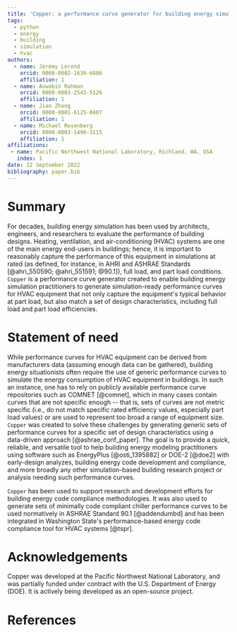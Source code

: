 ```yaml
---
title: 'Copper: a performance curve generator for building energy simulation'
tags:
  - python
  - energy
  - building
  - simulation
  - hvac
authors:
  - name: Jérémy Lerond
    orcid: 0000-0002-1630-6886
    affiliation: 1
  - name: Aowabin Rahman
    orcid: 0000-0003-2543-5126
    affiliation: 1
  - name: Jian Zhang
    orcid: 0000-0001-6125-0407
    affiliation: 1
  - name: Michael Rosenberg
    orcid: 0000-0003-1490-3115
    affiliation: 1
affiliations:
 - name: Pacific Northwest National Laboratory, Richland, WA, USA
   index: 1
date: 22 September 2022
bibliography: paper.bib
---
```


# Summary

For decades, building energy simulation has been used by architects, engineers, and researchers to evaluate the performance of building designs. Heating, ventilation, and air-conditioning (HVAC) systems are one of the main energy end-users in buildings; hence, it is important to reasonably capture the performance of this equipment in simulations at rated (as defined, for instance, in AHRI and ASHRAE Standards [@ahri_550590; @ahri_551591; @90.1]), full load, and part load conditions. `Copper` is a performance curve generator created to enable building energy simulation practitioners to generate simulation-ready performance curves for HVAC equipment that not only capture the equipment's typical behavior at part load, but also match a set of design characteristics, including full load and part load efficiencies.

# Statement of need

While performance curves for HVAC equipment can be derived from manufacturers data (assuming enough data can be gathered), building energy situationists often require the use of generic performance curves to simulate the energy consumption of HVAC equipment in buildings. In such an instance, one has to rely on publicly available performance curve repositories such as COMNET [@comnet], which in many cases contain curves that are not specific enough -- that is, sets of curves are not metric specific (i.e., do not match specific rated efficiency values, especially part load values) or are used to represent too broad a range of equipment size. `Copper` was created to solve these challenges by generating generic sets of performance curves for a specific set of design characteristics using a data-driven approach [@ashrae_conf_paper]. The goal is to provide a quick, reliable, and versatile tool to help building energy modeling practitioners using software such as EnergyPlus [@osti_1395882] or DOE-2 [@doe2] with early-design analyzes, building energy code development and compliance, and more broadly any other simulation-based building research project or analysis needing such performance curves.


`Copper` has been used to support research and development efforts for building energy code compliance methodologies. It was also used to generate sets of minimally code compliant chiller performance curves to be used normatively in ASHRAE Standard 90.1 [@addendumbd] and has been integrated in Washington State's performance-based energy code compliance tool for HVAC systems [@tspr].

# Acknowledgements

Copper was developed at the Pacific Northwest National Laboratory, and was partially funded under contract with the U.S. Department of Energy (DOE). It is actively being developed as an open-source project.

# References

